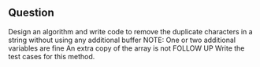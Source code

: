 
## Question 

Design an algorithm and write code to remove the duplicate characters in a string without using any additional buffer NOTE: One or two additional variables are fine An extra copy of the array is not
FOLLOW UP
Write the test cases for this method.
